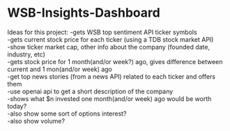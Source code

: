 # WSB-Insights-Dashboard

Ideas for this project:
    -gets WSB top sentiment API ticker symbols  
    -gets current stock price for each ticker (using a TDB stock market API)  
    -show ticker market cap, other info about the company (founded date, industry, etc)  
    -gets stock price for 1 month(and/or week?) ago, gives difference between current and 1 mon(and/or week) ago  
    -get top news stories (from a news API) related to each ticker and offers them  
    -use openai api to get a short description of the company  
    -shows what $n invested one month(and/or week) ago would be worth today?  
    -also show some sort of options interest?  
    -also show volume?  


